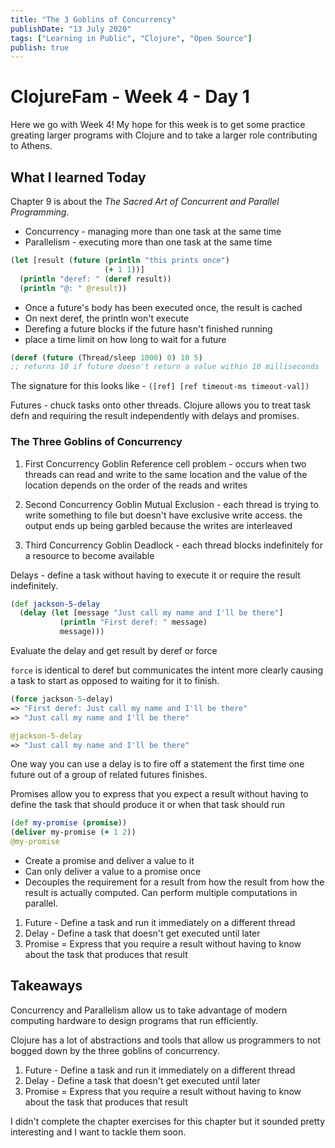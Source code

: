 ```yaml
---
title: "The 3 Goblins of Concurrency"
publishDate: "13 July 2020"
tags: ["Learning in Public", "Clojure", "Open Source"]
publish: true
---
```


# ClojureFam - Week 4 - Day 1

Here we go with Week 4! My hope for this week is to get some practice greating larger programs with Clojure and to take a larger role contributing to Athens.

## What I learned Today

Chapter 9 is about the _The Sacred Art of Concurrent and Parallel Programming_.

- Concurrency - managing more than one task at the same time
- Parallelism - executing more than one task at the same time

```clojure
(let [result (future (println "this prints once")
                     (+ 1 1))]
  (println "deref: " (deref result))
  (println "@: " @result))
```

- Once a future's body has been executed once, the result is cached
- On next deref, the println won't execute
- Derefing a future blocks if the future hasn't finished running
- place a time limit on how long to wait for a future

```clojure
(deref (future (Thread/sleep 1000) 0) 10 5)
;; returns 10 if future doesn't return a value within 10 milliseconds
```

The signature for this looks like - `([ref] [ref timeout-ms timeout-val])`

Futures - chuck tasks onto other threads. Clojure allows you to treat task defn and requiring the result independently with delays and promises.

### The Three Goblins of Concurrency

1. First Concurrency Goblin
   Reference cell problem - occurs when two threads can read and write to the same location and the value of the location depends on the order of the reads and writes

2. Second Concurrency Goblin
   Mutual Exclusion - each thread is trying to write something to file but doesn't have exclusive write access. the output ends up being garbled because the writes are interleaved

3. Third Concurrency Goblin
   Deadlock - each thread blocks indefinitely for a resource to become available

Delays - define a task without having to execute it or require the result indefinitely.

```clojure
(def jackson-5-delay
  (delay (let [message "Just call my name and I'll be there"]
           (println "First deref: " message)
           message)))
```

Evaluate the delay and get result by deref or force

`force` is identical to deref but communicates the intent more clearly causing a task to start as opposed to waiting for it to finish.

```clojure
(force jackson-5-delay)
=> "First deref: Just call my name and I'll be there"
=> "Just call my name and I'll be there"

@jackson-5-delay
=> "Just call my name and I'll be there"
```

One way you can use a delay is to fire off a statement the first time one future out of a group of related futures finishes.

Promises allow you to express that you expect a result without having to define the task that should produce it or when that task should run

```clojure
(def my-promise (promise))
(deliver my-promise (+ 1 2))
@my-promise
```

- Create a promise and deliver a value to it
- Can only deliver a value to a promise once
- Decouples the requirement for a result from how the result from how the result is actually computed. Can perform multiple computations in parallel.

1. Future - Define a task and run it immediately on a different thread
2. Delay - Define a task that doesn't get executed until later
3. Promise = Express that you require a result without having to know about the task that produces that result

## Takeaways

Concurrency and Parallelism allow us to take advantage of modern computing hardware to design programs that run efficiently.

Clojure has a lot of abstractions and tools that allow us programmers to not bogged down by the three goblins of concurrency.

1. Future - Define a task and run it immediately on a different thread
2. Delay - Define a task that doesn't get executed until later
3. Promise = Express that you require a result without having to know about the task that produces that result

I didn't complete the chapter exercises for this chapter but it sounded pretty interesting and I want to tackle them soon.
